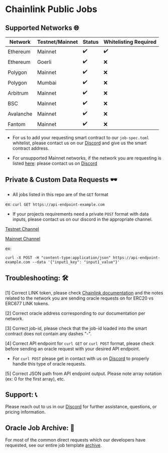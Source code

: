 # Chainlink Public Jobs

## Supported Networks :globe_with_meridians:

|    Network    | Testnet/Mainnet |  Status  |    Whitelisting Required   |
| ------------- |  -------------  | --------------------- | ----------- |
|   Ethereum    |     Mainnet     | :heavy_check_mark: | :heavy_check_mark: |
|   Ethereum    |     Goerli      | :heavy_check_mark: | :x: |
|   Polygon     |     Mainnet     | :heavy_check_mark: | :x: |
|   Polygon     |     Mumbai      | :heavy_check_mark: | :x: |
|   Arbitrum    |     Mainnet     | :heavy_check_mark: | :x: |
|   BSC         |     Mainnet     | :heavy_check_mark: | :x: |
|   Avalanche   |     Mainnet     | :heavy_check_mark: | :x: |
|   Fantom      |     Mainnet     | :heavy_check_mark: | :x: |

* For us to add your requesting smart contract to our `job-spec.toml` whitelist, please contact us on our [Discord](https://discord.gg/xkWAfW9D6c) and give us the smart contract address.

* For unsupported Mainnet networks, if the network you are requesting is listed [here](https://docs.chain.link/docs/link-token-contracts/): please contact us on [Discord](https://discord.gg/xkWAfW9D6c)

## Private & Custom Data Requests 	:dark_sunglasses:

* All jobs listed in this repo are of the `GET` format 

ex: `curl GET https://api-endpoint-example.com`

* If your projects requirements need a private `POST` format with data inputs, please contact us on our discord in the appropriate channel.

[Testnet Channel](https://discord.gg/TsCufjeQkn)

[Mainnet Channel](https://discord.gg/xkWAfW9D6c)

ex: 
```
curl -X POST -H "content-type:application/json" https://api-endpoint-example.com --data '{"input1_key": "input1_value"}'
```


## Troubleshooting: :hammer_and_wrench:
[1] Correct LINK token, please check [Chainlink documentation](https://docs.chain.link/docs/link-token-contracts/) and the notes related to the network you are sending oracle requests on for ERC20 vs ERC677 LINK tokens.

[2] Correct oracle address corresponding to our documentation per network.

[3] Correct job-id, please check that the job-id loaded into the smart contract does not contain any dashes "-".

[4] Correct API endpoint for `curl GET` or `curl POST` format, please check before sending an oracle request with your desired API endpoint.

  * For `curl POST` please get in contact with us on [Discord](https://discord.gg/PgxRVrDUm7) to properly handle this type of oracle requests.

[5] Correct JSON path from API endpoint output. Please note array notation (ex: 0 for the first array), etc.

## Support: :telephone_receiver:
Please reach out to us in our [Discord](https://discord.gg/PgxRVrDUm7) for further assistance, questions, or pricing information.

## Oracle Job Archive: :scroll:
For most of the common direct requests which our developers have requested, see our entire job template [archive](https://github.com/Block-Farms/Chainlink-Job-Spec-Template-Smart-Contract-Archive/tree/main/2_Direct_Request).
